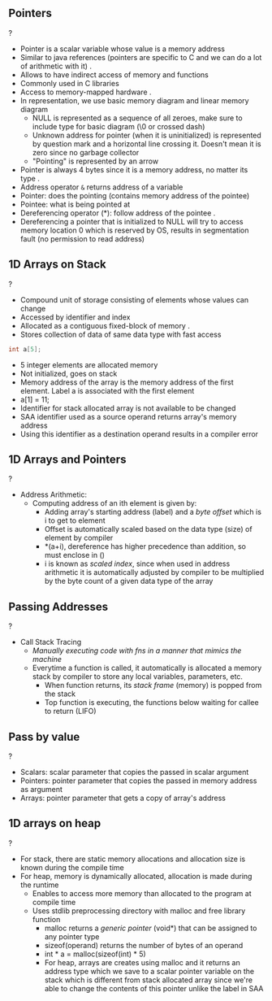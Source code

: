 ## Pointers
?
- Pointer is a scalar variable whose value is a memory address
- Similar to java references (pointers are specific to C and we can do a lot of arithmetic with it)
.
- Allows to have indirect access of memory and functions
- Commonly used in C libraries
- Access to memory-mapped hardware
.
- In representation, we use basic memory diagram and linear memory diagram
	- NULL is represented as a sequence of all zeroes, make sure to include type for basic diagram (\\0 or crossed dash)
	- Unknown address for pointer (when it is uninitialized) is represented by question mark and a horizontal line crossing it. Doesn't mean it is zero since no garbage collector
	- "Pointing" is represented by an arrow
- Pointer is always 4 bytes since it is a memory address, no matter its type
.
- Address operator `&` returns address of a variable
- Pointer: does the pointing (contains memory address of the pointee)
- Pointee: what is being pointed at
- Dereferencing operator (\*): follow address of the pointee
.
- Dereferencing a pointer that is initialized to NULL will try to access memory location 0 which is reserved by OS, results in segmentation fault (no permission to read address)
<!--SR:!2025-10-01,3,250-->

## 1D Arrays on Stack
?
- Compound unit of storage consisting of elements whose values can change
- Accessed by identifier and index
- Allocated as a contiguous fixed-block of memory
.
- Stores collection of data of same data type with fast access
```C
int a[5];
```
- 5 integer elements are allocated memory
- Not initialized, goes on stack
- Memory address of the array is the memory address of the first element. Label a is associated with the first element
- a\[1] = 11;
- Identifier for stack allocated array is not available to be changed
- SAA identifier used as a source operand returns array's memory address
- Using this identifier as a destination operand results in a compiler error
<!--SR:!2025-10-01,3,250-->

## 1D Arrays and Pointers
?
- Address Arithmetic:
	- Computing address of an ith element is given by:
		- Adding array's starting address (label) and a *byte offset* which is i to get to element
		- Offset is automatically scaled based on the data type (size) of element by compiler
		- \*(a+i), dereference has higher precedence than addition, so must enclose in ()
		- i is known as *scaled index*, since when used in address arithmetic it is automatically adjusted by compiler to be multiplied by the byte count of a given data type of the array

## Passing Addresses
?
- Call Stack Tracing
	- *Manually executing code with fns in a manner that mimics the machine*
	- Everytime a function is called, it automatically is allocated a memory stack by compiler to store any local variables, parameters, etc.
		- When function returns, its *stack frame* (memory) is popped from the stack
		- Top function is executing, the functions below waiting for callee to return (LIFO)

## Pass by value
?
- Scalars: scalar parameter that copies the passed in scalar argument
- Pointers: pointer parameter that copies the passed in memory address as argument
- Arrays: pointer parameter that gets a copy of array's address

## 1D arrays on heap
?
- For stack, there are static memory allocations and allocation size is known during the compile time
- For heap, memory is dynamically allocated, allocation is made during the runtime
	- Enables to access more memory than allocated to the program at compile time
	- Uses stdlib preprocessing directory with malloc and free library function
		- malloc returns a *generic* *pointer* (void*) that can be assigned to any pointer type
		- sizeof(operand) returns the number of bytes of an operand
		- int * a = malloc(sizeof(int) * 5)
		- For heap, arrays are creates using malloc and it returns an address type which we save to a scalar pointer variable on the stack which is different from stack allocated array since we're able to change the contents of this pointer unlike the label in SAA